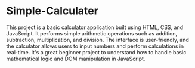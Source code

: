 # Simple-Calculater
This project is a basic calculator application built using HTML, CSS, and JavaScript. It performs simple arithmetic operations such as addition, subtraction, multiplication, and division. The interface is user-friendly, and the calculator allows users to input numbers and perform calculations in real-time. It's a great beginner project to understand how to handle basic mathematical logic and DOM manipulation in JavaScript.
